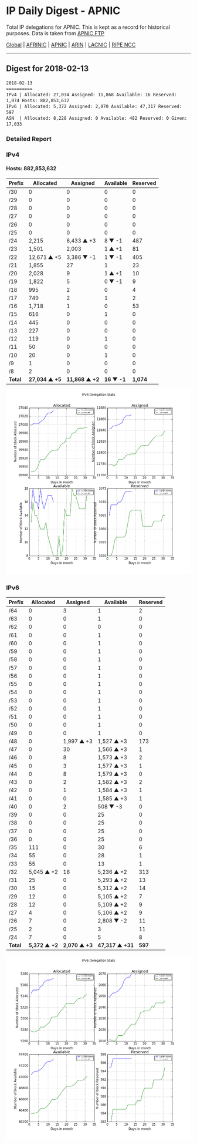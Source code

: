 # IP Daily Digest - APNIC

Total IP delegations for APNIC. This is kept as a record for historical purposes. Data is taken from [APNIC FTP](https://ftp.apnic.net/)

[Global](https://github.com/csmets/IP-Daily-Digest) | [AFRINIC](https://github.com/csmets/IP-Daily-Digest/tree/master/archives/AFRINIC) | [APNIC](https://github.com/csmets/IP-Daily-Digest/tree/master/archives/APNIC) | [ARIN](https://github.com/csmets/IP-Daily-Digest/tree/master/archives/ARIN) | [LACNIC](https://github.com/csmets/IP-Daily-Digest/tree/master/archives/LACNIC) | [RIPE NCC](https://github.com/csmets/IP-Daily-Digest/tree/master/archives/RIPE_NCC)

---

## Digest for 2018-02-13
```
2018-02-13
==========
IPv4 | Allocated: 27,034 Assigned: 11,868 Available: 16 Reserved: 1,074 Hosts: 882,853,632
IPv6 | Allocated: 5,372 Assigned: 2,070 Available: 47,317 Reserved: 597
ASN  | Allocated: 8,228 Assigned: 0 Available: 482 Reserved: 0 Given: 17,033
```

### Detailed Report

### IPv4

#### Hosts: **882,853,632**

| Prefix | Allocated | Assigned | Available | Reserved |
| ----- | ----- | ----- | ----- | ----- |
| /30 | 0 | 0 | 0 | 0 |
| /29 | 0 | 0 | 0 | 0 |
| /28 | 0 | 0 | 0 | 0 |
| /27 | 0 | 0 | 0 | 0 |
| /26 | 0 | 0 | 0 | 0 |
| /25 | 0 | 0 | 0 | 0 |
| /24 | 2,215 | 6,433 ▲ +3 | 8 ▼ -1 | 487 |
| /23 | 1,501 | 2,003 | 1 ▲ +1 | 81 |
| /22 | 12,671 ▲ +5 | 3,386 ▼ -1 | 1 ▼ -1 | 405 |
| /21 | 1,855 | 27 | 1 | 23 |
| /20 | 2,028 | 9 | 1 ▲ +1 | 10 |
| /19 | 1,822 | 5 | 0 ▼ -1 | 9 |
| /18 | 995 | 2 | 0 | 4 |
| /17 | 749 | 2 | 1 | 2 |
| /16 | 1,718 | 1 | 0 | 53 |
| /15 | 616 | 0 | 1 | 0 |
| /14 | 445 | 0 | 0 | 0 |
| /13 | 227 | 0 | 0 | 0 |
| /12 | 119 | 0 | 1 | 0 |
| /11 | 50 | 0 | 0 | 0 |
| /10 | 20 | 0 | 1 | 0 |
| /9 | 1 | 0 | 0 | 0 |
| /8 | 2 | 0 | 0 | 0 |
| **Total** | **27,034 ▲ +5** | **11,868 ▲ +2** | **16 ▼ -1** | **1,074** |

![ipv4-stats](ipv4-figure.png)

### IPv6

| Prefix | Allocated | Assigned | Available | Reserved |
| ----- | ----- | ----- | ----- | ----- |
| /64 | 0 | 3 | 1 | 2 |
| /63 | 0 | 0 | 1 | 0 |
| /62 | 0 | 0 | 0 | 0 |
| /61 | 0 | 0 | 1 | 0 |
| /60 | 0 | 0 | 1 | 0 |
| /59 | 0 | 0 | 1 | 0 |
| /58 | 0 | 0 | 1 | 0 |
| /57 | 0 | 0 | 1 | 0 |
| /56 | 0 | 0 | 1 | 0 |
| /55 | 0 | 0 | 1 | 0 |
| /54 | 0 | 0 | 1 | 0 |
| /53 | 0 | 0 | 1 | 0 |
| /52 | 0 | 0 | 1 | 0 |
| /51 | 0 | 0 | 1 | 0 |
| /50 | 0 | 0 | 1 | 0 |
| /49 | 0 | 0 | 1 | 0 |
| /48 | 0 | 1,997 ▲ +3 | 1,527 ▲ +3 | 173 |
| /47 | 0 | 30 | 1,566 ▲ +3 | 1 |
| /46 | 0 | 8 | 1,573 ▲ +3 | 2 |
| /45 | 0 | 3 | 1,577 ▲ +3 | 1 |
| /44 | 0 | 8 | 1,579 ▲ +3 | 0 |
| /43 | 0 | 2 | 1,582 ▲ +3 | 2 |
| /42 | 0 | 1 | 1,584 ▲ +3 | 1 |
| /41 | 0 | 0 | 1,585 ▲ +3 | 1 |
| /40 | 0 | 2 | 508 ▼ -3 | 0 |
| /39 | 0 | 0 | 25 | 0 |
| /38 | 0 | 0 | 25 | 0 |
| /37 | 0 | 0 | 25 | 0 |
| /36 | 0 | 0 | 25 | 0 |
| /35 | 111 | 0 | 30 | 6 |
| /34 | 55 | 0 | 28 | 1 |
| /33 | 55 | 0 | 13 | 1 |
| /32 | 5,045 ▲ +2 | 16 | 5,236 ▲ +2 | 313 |
| /31 | 25 | 0 | 5,293 ▲ +2 | 13 |
| /30 | 15 | 0 | 5,312 ▲ +2 | 14 |
| /29 | 12 | 0 | 5,105 ▲ +2 | 7 |
| /28 | 12 | 0 | 5,109 ▲ +2 | 9 |
| /27 | 4 | 0 | 5,106 ▲ +2 | 9 |
| /26 | 7 | 0 | 2,808 ▼ -2 | 11 |
| /25 | 2 | 0 | 3 | 11 |
| /24 | 7 | 0 | 5 | 8 |
| **Total** | **5,372 ▲ +2** | **2,070 ▲ +3** | **47,317 ▲ +31** | **597** |

![ipv6-stats](ipv6-figure.png)